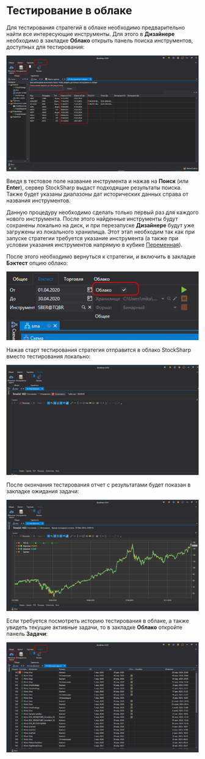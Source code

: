 # Тестирование в облаке

Для тестирования стратегий в облаке необходимо предварительно найти все интересующие инструменты. Для этого в **Дизайнере** необходимо в закладке **Облако** открыть панель поиска инструментов, доступных для тестирования:

![Designer_Backtest_Cloud_01](../images/Designer_Backtest_Cloud_01.png)

Введя в тестовое поле название инструмента и нажав на **Поиск** (или **Enter**), сервер StockSharp выдаст подходящие результаты поиска. Также будет указаны диапазоны дат исторических данных справа от названия инструментов.

Данную процедуру необходимо сделать только первый раз для каждого нового инструмента. После этого найденные инструменты будут сохранены локально на диск, и при перезапуске **Дизайнере** будут уже загружены из локального хранилища. Этот этап необходим так как при запуске стратегии требуется указание инструмента (а также при условии указания инструментов напрямую в кубике [Переменная](Designer_Variable.md)).

После этого необходимо вернуться к стратегии, и включить в закладке **Бэктест** опцию облако:

![Designer_Backtest_Cloud_00](../images/Designer_Backtest_Cloud_00.png)

Нажав старт тестирования стратегия отправится в облако StockSharp вместо тестирования локально:

![Designer_Backtest_Cloud_02](../images/Designer_Backtest_Cloud_02.png)

После окончания тестирования отчет с результатами будет показан в закладке ожидания задачи:

![Designer_Backtest_Cloud_03](../images/Designer_Backtest_Cloud_03.png)

Если требуется посмотреть историю тестирования в облаке, а также увидеть текущие активные задачи, то в закладке **Облако** откройте панель **Задачи**:

![Designer_Backtest_Cloud_04](../images/Designer_Backtest_Cloud_04.png)